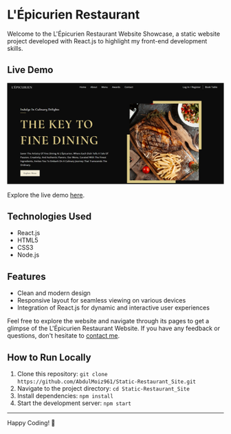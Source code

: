 # L'Épicurien Restaurant 
Welcome to the L'Épicurien Restaurant Website Showcase, a static website project developed with React.js to highlight my front-end development skills.

## Live Demo
![L'Épicurien Restaurant Static Website](public/ScreenShot/Restaurant.png)

Explore the live demo [here](https://nexgen-cybershield.surge.sh/).

## Technologies Used
- React.js
- HTML5
- CSS3
- Node.js

## Features
- Clean and modern design
- Responsive layout for seamless viewing on various devices
- Integration of React.js for dynamic and interactive user experiences

Feel free to explore the website and navigate through its pages to get a glimpse of the L'Épicurien Restaurant Website. If you have any feedback or questions, don't hesitate to [contact me](mailto:shabdulmoiz96@gmail.com).

## How to Run Locally
1. Clone this repository: `git clone https://github.com/AbdulMoiz961/Static-Restaurant_Site.git`
2. Navigate to the project directory: `cd Static-Restaurant_Site`
3. Install dependencies: `npm install`
4. Start the development server: `npm start`

---

Happy Coding! 🚀
